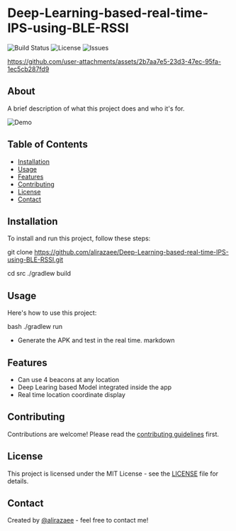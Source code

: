 
# Deep-Learning-based-real-time-IPS-using-BLE-RSSI


![Build Status](https://img.shields.io/github/workflow/status/alirazaee/Deep-Learning-based-real-time-IPS-using-BLE-RSSI
)
![License](https://img.shields.io/github/license/alirazaee/Deep-Learning-based-real-time-IPS-using-BLE-RSSI
)
![Issues](https://img.shields.io/github/issues/alirazaee/Deep-Learning-based-real-time-IPS-using-BLE-RSSI
)

https://github.com/user-attachments/assets/2b7aa7e5-23d3-47ec-95fa-1ec5cb287fd9

## About

A brief description of what this project does and who it's for.

![Demo](https://github.com/user-attachments/assets/2b7aa7e5-23d3-47ec-95fa-1ec5cb287fd9)

## Table of Contents

- [Installation](#installation)
- [Usage](#usage)
- [Features](#features)
- [Contributing](#contributing)
- [License](#license)
- [Contact](#contact)

## Installation

To install and run this project, follow these steps:

git clone https://github.com/alirazaee/Deep-Learning-based-real-time-IPS-using-BLE-RSSI.git

cd src
./gradlew build

## Usage

Here's how to use this project:

bash
./gradlew run

- Generate the APK and test in the real time.
markdown

## Features

- Can use 4 beacons at any location
- Deep Learing based Model integrated inside the app
- Real time location coordinate display


## Contributing

Contributions are welcome! Please read the [contributing guidelines](CONTRIBUTING.md) first.

## License

This project is licensed under the MIT License - see the [LICENSE](LICENSE) file for details.

## Contact

Created by [@alirazaee](https://github.com/alirazaee) - feel free to contact me!
